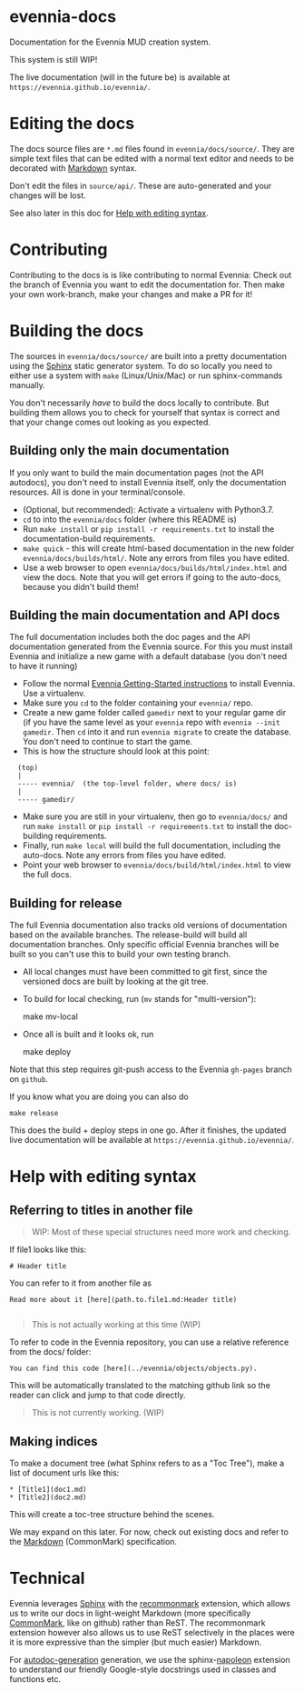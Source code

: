 # evennia-docs
Documentation for the Evennia MUD creation system.

This system is still WIP! 

The live documentation (will in the future be) is available at `https://evennia.github.io/evennia/`.

# Editing the docs

The docs source files are `*.md` files found in `evennia/docs/source/`.  They
are simple text files that can be edited with a normal text editor and needs to
be decorated with [Markdown][commonmark] syntax. 

Don't edit the files in `source/api/`. These are auto-generated and your changes 
will be lost. 

See also later in this doc for [Help with editing syntax](Help-with-editing-syntax).

# Contributing

Contributing to the docs is is like contributing to normal Evennia: Check out
the branch of Evennia you want to edit the documentation for. Then make your
own work-branch, make your changes and make a PR for it!

# Building the docs

The sources in `evennia/docs/source/` are built into a pretty documentation using
the [Sphinx][sphinx] static generator system. To do so locally you need to either
use a system with `make` (Linux/Unix/Mac) or run sphinx-commands manually.

You don't necessarily _have_ to build the docs locally to contribute.  But
building them allows you to check for yourself that syntax is correct and that
your change comes out looking as you expected.

## Building only the main documentation

If you only want to build the main documentation pages (not the API autodocs),
you don't need to install Evennia itself, only the documentation resources.
All is done in your terminal/console. 

- (Optional, but recommended): Activate a virtualenv with Python3.7.
- `cd` to into the `evennia/docs` folder (where this README is)
- Run `make install` or `pip install -r requirements.txt` to install the documentation-build
  requirements.
- `make quick` - this will create html-based documentation in the new 
  folder `evennia/docs/builds/html/`. Note any errors from files you have edited.
- Use a web browser to open `evennia/docs/builds/html/index.html` and view the docs.
  Note that you will get errors if going to the auto-docs, because you didn't build them!

## Building the main documentation and API docs

The full documentation includes both the doc pages and the API documentation
generated from the Evennia source. For this you must install Evennia and
initialize a new game with a default database (you don't need to have it
running)

- Follow the normal [Evennia Getting-Started instructions][getting-started] 
  to install Evennia. Use a virtualenv.
- Make sure you `cd` to the folder containing your `evennia/` repo. 
- Create a new game folder called `gamedir` next to your regular game dir (if you
  have the same level as your `evennia`
repo with `evennia --init gamedir`. Then `cd` into it and run `evennia migrate`
to create the database. You don't need to continue to start the game.
- This is how the structure should look at this point:

```
  (top)
  |
  ----- evennia/  (the top-level folder, where docs/ is)
  |
  ----- gamedir/
```

- Make sure you are still in your virtualenv, then go to `evennia/docs/` and 
  run `make install` or `pip install -r requirements.txt` 
  to install the doc-building requirements.
- Finally, run `make local` will build the full documentation, including the auto-docs.
  Note any errors from files you have edited.
- Point your web browser to `evennia/docs/build/html/index.html` to view the full docs.

## Building for release

The full Evennia documentation also tracks old versions of documentation based
on the available branches. The release-build will build all documentation
branches. Only specific official Evennia branches will be built so you can't
use this to build your own testing branch.

- All local changes must have been committed to git first, since the versioned
docs are built by looking at the git tree.

- To build for local checking, run (`mv` stands for "multi-version"):

    make mv-local

- Once all is built and it looks ok, run

    make deploy

Note that this step requires git-push access to the Evennia `gh-pages` branch on `github`.

If you know what you are doing you can also do

    make release

This does the build + deploy steps in one go. After it finishes, the updated
live documentation will be available at `https://evennia.github.io/evennia/`.


# Help with editing syntax

## Referring to titles in another file

> WIP: Most of these special structures need more work and checking.

If file1 looks like this:

```
# Header title

```

You can refer to it from another file as

```
Read more about it [here](path.to.file1.md:Header title)


```
> This is not actually working at this time (WIP)

To refer to code in the Evennia repository, you can use a relative reference from the docs/ folder:

```
You can find this code [here](../evennia/objects/objects.py).

```
This will be automatically translated to the matching github link so the reader can click and jump to that code directly.
> This is not currently working. (WIP)


## Making indices

To make a document tree (what Sphinx refers to as a "Toc Tree"), make a list of document urls like this:

```
* [Title1](doc1.md)
* [Title2](doc2.md)

```

This will create a toc-tree structure behind the scenes.



We may expand on this later. For now, check out existing docs and refer to the
[Markdown][commonmark] (CommonMark) specification.

# Technical

Evennia leverages [Sphinx][sphinx] with the [recommonmark][recommonmark] extension, which allows us to write our
docs in light-weight Markdown (more specifically [CommonMark][commonmark], like on github) rather than ReST.
The recommonmark extension however also allows us to use ReST selectively in the places were it is more
expressive than the simpler (but much easier) Markdown.

For [autodoc-generation][sphinx-autodoc] generation, we use the sphinx-[napoleon][sphinx-napoleon] extension
to understand our friendly Google-style docstrings used in classes and functions etc.


[sphinx]: https://www.sphinx-doc.org/en/master/
[recommonmark]: https://recommonmark.readthedocs.io/en/latest/index.html
[commonmark]: https://spec.commonmark.org/current/
[sphinx-autodoc]: http://www.sphinx-doc.org/en/master/usage/extensions/autodoc.html#module-sphinx.ext.autodoc
[sphinx-napoleon]: http://www.sphinx-doc.org/en/master/usage/extensions/napoleon.html
[getting-started]: https://github.com/evennia/evennia/wiki/Getting-Started

